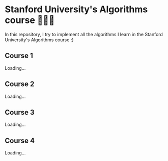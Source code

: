 # Stanford University's Algorithms course 👩🏻‍💻
In this repository, I try to implement all the algorithms I learn in the Stanford University's Algorithms course :)

## Course 1
Loading...

## Course 2
Loading...

## Course 3
Loading...

## Course 4
Loading...
